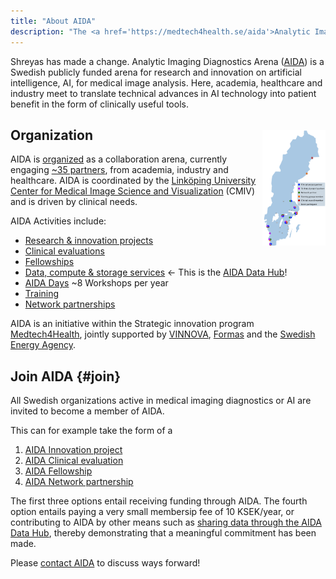 ```yaml
---
title: "About AIDA"
description: "The <a href='https://medtech4health.se/aida'>Analytic Imaging Diagnostics Arena</a>"
---
```

Shreyas has made a change. Analytic Imaging Diagnostics Arena ([AIDA](https://medtech4health.se/aida)) is a
Swedish publicly funded arena for research and innovation on artificial
intelligence, AI, for medical image analysis. Here, academia, healthcare and
industry meet to translate technical advances in AI technology into patient
benefit in the form of clinically useful tools.

## Organization
<div><img id="aida-map" src="/assets/images/aida-map.png" alt="Distribution of AIDA partners in Sweden" style="float: right; width: 20%; margin-top: -5ex; cursor: pointer;"></div>
<script src="https://cdnjs.cloudflare.com/ajax/libs/viewerjs/1.3.2/viewer.min.js"></script>
<script>const viewer = new Viewer(document.getElementById('aida-map'));</script>

AIDA is [organized](https://medtech4health.se/en/aida-en-2/aida-organization/)
as a collaboration arena, currently engaging
[~35 partners](https://medtech4health.se/en/aida-en-2/aida-organization/),
from academia, industry and healthcare. AIDA is coordinated by the
[Linköping University](https://liu.se)
[Center for Medical Image Science and Visualization](https://liu.se/cmiv) (CMIV)
and is driven by clinical needs.

AIDA Activities include:
* [Research & innovation projects](https://medtech4health.se/en/aida-en-2/innovation-projects/)
* [Clinical evaluations](https://medtech4health.se/en/clinical-evaluations/)
* [Fellowships](https://medtech4health.se/en/aida-en-2/15836-2/)
* [Data, compute & storage services](/) &larr; This is the [AIDA Data Hub](/)!
* [AIDA Days](https://medtech4health.se/en/aida-en-2/) ~8 Workshops per year
* [Training](https://medtech4health.se/en/aida-en-2/)
* [Network partnerships](https://medtech4health.se/aida-en/network-partner/)

AIDA is an initiative within the Strategic innovation program
[Medtech4Health](https://medtech4health.se), jointly supported by
[VINNOVA](https://vinnova.se), [Formas](https://formas.se) and the
[Swedish Energy Agency](https://www.energimyndigheten.se/).

## Join AIDA {#join}
All Swedish organizations active in medical imaging diagnostics or AI are
invited to become a member of AIDA.

This can for example take the form of a
1. [AIDA Innovation project](https://medtech4health.se/apply-for-innovation-project/)
2. [AIDA Clinical evaluation](https://medtech4health.se/en/apply-for-clinical-evaluation/)
3. [AIDA Fellowship](https://medtech4health.se/apply-for-clinical-fellowship/)
4. [AIDA Network partnership](https://medtech4health.se/aida-en/network-partner/)

The first three options entail receiving funding through AIDA. The fourth option
entails paying a very small membersip fee of 10 KSEK/year, or contributing to
AIDA by other means such as [sharing data through the AIDA Data Hub](/datasets),
thereby demonstrating that a meaningful commitment has been made.

Please [contact AIDA](mailto:aida@nbis.se) to discuss ways forward!

